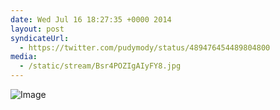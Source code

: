 ```yaml
---
date: Wed Jul 16 18:27:35 +0000 2014
layout: post
syndicateUrl:
  - https://twitter.com/pudymody/status/489476454489804800
media:
  - /static/stream/Bsr4POZIgAIyFY8.jpg
---
```



![Image](/static/stream/Bsr4POZIgAIyFY8.jpg)